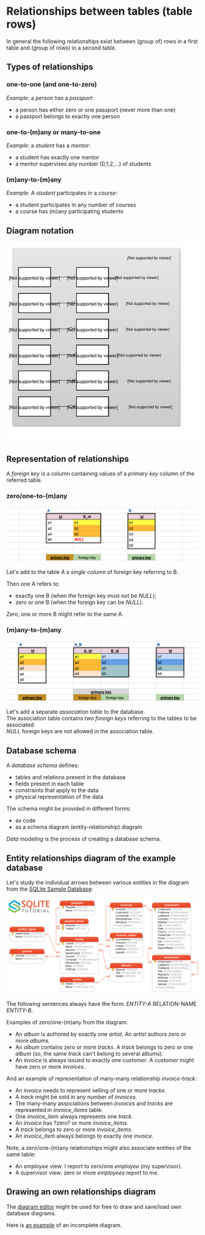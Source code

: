 # Relationships between tables (table rows)

In general the following relationships exist between (group of) rows in a first table and (group of rows) in a second table.

## Types of relationships

### one-to-one (and one-to-zero)

*Example*: a *person* has a *passport*:
  - a person has either zero or one passport (never more than one)
  - a passport belongs to exactly one person

### one-to-(m)any or many-to-one

*Example*: a *student* has a *mentor*:
  - a student has exactly one mentor
  - a mentor supervises any number (0,1,2,...) of students

### (m)any-to-(m)any

*Example*: A *student* participates in a *course*:
  - a student participates in any number of courses
  - a course has (m)any participating students

## Diagram notation

![Relationship arrows](images/relationship_arrows.svg)

## Representation of relationships

A *foreign key* is a column containing values of a *primary key* column of the referred table.

### zero/one-to-(m)any

![(m)any-to-zero/one relationship](images/N_01.png)

Let's add to the table A a *single column* of foreign key referring to B.  

Then one A refers to:
  - exactly one B (when the foreign key must not be *NULL*);
  - zero or one B (when the foreign key can be *NULL*).

Zero, one or more B might refer to the same A.

### (m)any-to-(m)any

![(m)any-to-(m)any](images/N_M.png)

Let's add a separate *association table* to the database.  
The association table contains *two foreign keys* referring to the tables to be associated.  
*NULL* foreign keys are not allowed in the association table.

## Database schema

A *database schema* defines:
  - tables and relations present in the database
  - fields present in each table
  - constraints that apply to the data
  - physical representation of the data

The schema might be provided in different forms:
  - as code
  - as a schema diagram (entity-relationship) diagram

*Data modeling* is the process of creating a database schema.

## Entity relationships diagram of the example database

Let's study the individual arrows between various entities in the diagram from the [SQLite Sample Database](https://www.sqlitetutorial.net/sqlite-sample-database/):

![](images/chinook_diagram.png)

The following sentences always have the form: *ENTITY-A* RELATION-NAME *ENTITY-B*.

Examples of zero/one-(m)any from the diagram:

  - An *album* is authored by exactly one *artist*. An *artist* authors zero or more *albums*.
  - An *album* contains zero or more *tracks*. A *track* belongs to zero or one *album* (so, the same *track* can't belong to several albums).
  - An *invoice* is always issued to exactly one *customer*. A *customer* might have zero or more *invoices*.

And an example of representation of many-many relationship *invoice*-*track*:
  - An *invoice* needs to represent selling of one or more *tracks*.
  - A *track* might be sold in any number of *invoices*.
  - The many-many associations between *invoices* and *tracks* are represented in *invoice_items* table.
  - One *invoice_item* always represents one *track*.
  - An *invoice* has ?zero? or more *invoice_items*.
  - A *track* belongs to zero or more *invoice_items*.
  - An *invoice_item* always belongs to exactly one *invoice*.

Note, a zero/one-(m)any relationships might also associate entities of the same table:
  - An *employee* view: I report to zero/one *employee* (my supervisor).
  - A supervisor view: zero or more *employees* report to me.

## Drawing an own relationships diagram

The [diagram editor](https://www.diagrameditor.com/) might be used for free to draw and save/load own database diagrams.

Here is [an example](https://www.draw.io?lightbox=1&highlight=0000ff&edit=_blank&layers=1&nav=1#R7Vptc9o4EP41fOyNX8DAx4QmvU6TaVoyc3cfFVtgFVnLyDIv%2BfW3siUb4ybnFHLmbpwwA3q0snf32V1WwgN%2Fluw%2BSbKO7yGifOA50W7gfxx4nuv5I3zTyN4gfmCQpWSRwSpgzp6pAR2DZiyiaU1QAXDF1nUwBCFoqGoYkRK2dbEF8Ppd12RJG8A8JLyJ%2FsEiFRvUDabVxO%2BULWNz64k3LiYSYoWNJWlMItgeQP7NwJ9JAFV8SnYzyrX3rF%2BKdbcvzJaKSSpUmwUb%2FiX6PFk93q%2Bc6YcHuvk2%2FTT5MJoY5dTeWkwjdIAZglQxLEEQflOh1xIyEVF9WQdHlcwdwBpBF8EfVKm9YZNkChCKVcLNLGos93%2Fq9b%2BN7PAvc7l88HFXG%2B3NKFVEqivNKgI33xMioq%2BC2olbxnm5LKrEnqmER7gnYl%2FMGDmtSGG8tvhFpxoohUyG9BVPuiauUZMlVa8JTkvyMW0oJBRNxIWScqLYpq4JMeG7LOUqhvGDIfkNhFs1N4Rn5lZzlUXa3ONASLcs4ST37wKEsjGh%2FRvGjEd3ZA%2BZthS9H67s6DoGyZ5Rnlgn5%2BSYWPACfTUkYAYcZH4fnzr6v7Zyrq9o7iVpimsfLCXuEXRPdjXBO5IqqyVwTtYpe8r11gsTJIeJa1AKEhtTxsrbulKL%2FA%2FnCWdLgViI96LS%2BqKwxh2WMbShUtHd61HU5NwucEyN2B%2BNtwclJzBYfFBtXGf4XnESNOIE5Y9DBE1WOcMSVtR6T0ARMwcONVC6JiETyzu60PoPK%2BS7MUlDgK5c8Dx3YxZhZOYVRxFFnsr4WwMTKjd5dI0v9MxMl5IR6jTDsVuN8aXFpZqBQDUJyxmhGCRbqgOlRqfXls5XUqtJsiHVC9pxauXOT%2Bm4QakgCe1JPYHUkdc1qZMGqTQhjPesnsDqeNIxq6Ppf7gtq%2FVbh52Ze9yZVQ1c1ZY5Z27Lpi3bMs%2FvtC2bNtL4Kk2x80j6zuySOrPWBd%2FKnT1SfK%2Bb0nCQtvgN8ZP91FsrwRmTvMjdNkk%2B7jLJrZoHSf5I0lWf3heT3v6w5cbLdgjnj5Fhv%2B96YzP30jf3pey7vOaRi2KK9xuvU1jtfOPlNXfT3zJ0AgPRF%2FSLKejDcduTNN95r0Bp7tD7iv4Puf9Cm3YpFd3erK%2FoZ2S1%2B4re3IPn%2FPWk%2FjqpnZ%2Bk%2Bc1UTchuHoLss%2FUUYstfnjpjduI0CPx3z0jH%2F5tD0sA%2BWfHuv13nS9E2sj8QMPFfXflBA1VT5wdHh3DHTzocyZePXPxcHj8UGlSxV5pyQk%2FgNgrNPHtKWJr2O4IudwS%2Be2knuEHzPOBKpFt0QB8llxIlrfeNvxAlOKye%2BirKT%2FXwnH%2FzNw%3D%3D) of an incomplete diagram.
